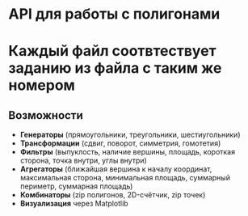 # API для работы с полигонами
# Каждый файл соотвтествует заданию из файла с таким же номером
## Возможности

- **Генераторы** (прямоугольники, треугольники, шестиугольники)
- **Трансформации** (сдвиг, поворот, симметрия, гомотетия)
- **Фильтры** (выпуклость, наличие вершины, площадь, короткая сторона, точка внутри, углы внутри)
- **Агрегаторы** (ближайшая вершина к началу координат, максимальная сторона, минимальная площадь, суммарный периметр, суммарная площадь)
- **Комбинаторы** (zip полигонов, 2D-счётчик, zip точек)
- **Визуализация** через Matplotlib
